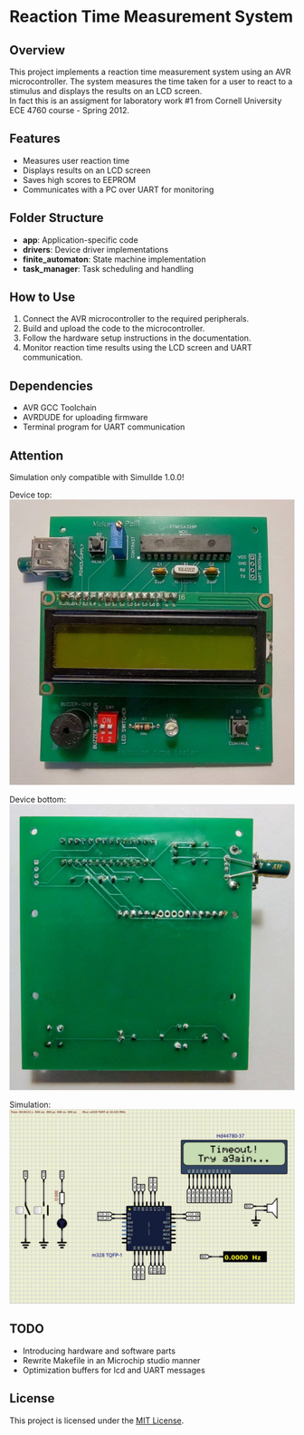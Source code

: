 # Reaction Time Measurement System  

## Overview
This project implements a reaction time measurement system using an AVR microcontroller. The system measures the time taken for a user to react to a stimulus and displays the results on an LCD screen.  
In fact this is an assigment for laboratory work #1 from Cornell University ECE 4760 course - Spring 2012.  

## Features
- Measures user reaction time
- Displays results on an LCD screen
- Saves high scores to EEPROM
- Communicates with a PC over UART for monitoring

## Folder Structure
- **app**: Application-specific code
- **drivers**: Device driver implementations
- **finite_automaton**: State machine implementation
- **task_manager**: Task scheduling and handling

## How to Use
1. Connect the AVR microcontroller to the required peripherals.
2. Build and upload the code to the microcontroller.
3. Follow the hardware setup instructions in the documentation.
4. Monitor reaction time results using the LCD screen and UART communication.

## Dependencies
- AVR GCC Toolchain
- AVRDUDE for uploading firmware
- Terminal program for UART communication

## Attention  
Simulation only compatible with SimulIde 1.0.0!

Device top:  
<img src="device-top.jpg">  

Device bottom:  
<img src="device-bottom.jpg">  

Simulation:  
<img src="simulation.jpeg">  

## TODO
- Introducing hardware and software parts  
- Rewrite Makefile in an Microchip studio manner
- Optimization buffers for lcd and UART messages

## License
This project is licensed under the [MIT License](LICENSE).